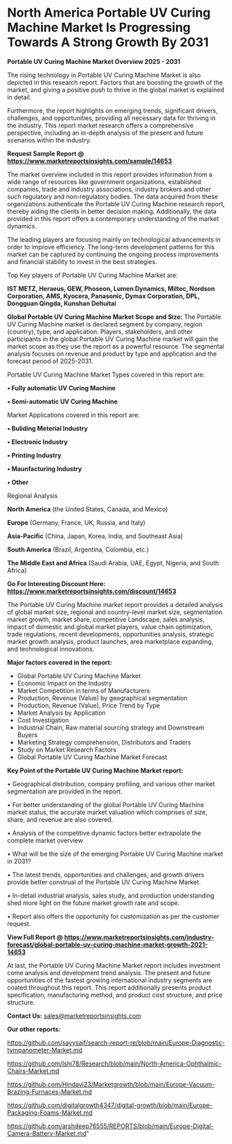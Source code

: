 # North America Portable UV Curing Machine Market Is Progressing Towards A Strong Growth By 2031

<Strong> Portable UV Curing Machine Market Overview 2025 - 2031</strong>

The rising technology in Portable UV Curing Machine Market is also depicted in this research report. Factors that are boosting the growth of the market, and giving a positive push to thrive in the global market is explained in detail.

Furthermore, the report highlights on emerging trends, significant drivers, challenges, and opportunities, providing all necessary data for thriving in the industry. This report market research offers a comprehensive perspective, including an in-depth analysis of the present and future scenarios within the industry.

<strong>Request Sample Report @ <a href=https://www.marketreportsinsights.com/sample/14653>https://www.marketreportsinsights.com/sample/14653</a></strong>

The market overview included in this report provides information from a wide range of resources like government organizations, established companies, trade and industry associations, industry brokers and other such regulatory and non-regulatory bodies. The data acquired from these organizations authenticate the Portable UV Curing Machine research report, thereby aiding the clients in better decision making. Additionally, the data provided in this report offers a contemporary understanding of the market dynamics.

The leading players are focusing mainly on technological advancements in order to improve efficiency. The long-term development patterns for this market can be captured by continuing the ongoing process improvements and financial stability to invest in the best strategies.

Top Key players of Portable UV Curing Machine Market are:

<strong>IST METZ, Heraeus, GEW, Phoseon, Lumen Dynamics, Miltec, Nordson Corporation, AMS, Kyocera, Panasonic, Dymax Corporation, DPL, Dongguan Qingda, Kunshan Dehuitai</strong>

<strong><b>Global Portable UV Curing Machine Market Scope and Size:</b></strong>
The Portable UV Curing Machine market is declared segment by company, region (country), type, and application. Players, stakeholders, and other participants in the global Portable UV Curing Machine market will gain the market scope as they use the report as a powerful resource. The segmental analysis focuses on revenue and product by type and application and the forecast period of 2025-2031.

Portable UV Curing Machine Market Types covered in this report are:

<strong>• Fully automatic UV Curing Machine

• Semi-automatic UV Curing Machine</strong>

Market Applications covered in this report are:

<strong>• Buliding Meterial Industry

• Electronic Industry

• Printing Industry

• Maunfacturing Industry

• Other</strong> 

Regional Analysis

<strong>North America</strong> (the United States, Canada, and Mexico)

<strong>Europe</strong> (Germany, France, UK, Russia, and Italy)

<strong>Asia-Pacific</strong> (China, Japan, Korea, India, and Southeast Asia)

<strong>South America</strong> (Brazil, Argentina, Colombia, etc.)

<strong>The Middle East and Africa</strong> (Saudi Arabia, UAE, Egypt, Nigeria, and South Africa)

<strong>Go For Interesting Discount Here: <a href=https://www.marketreportsinsights.com/discount/14653>https://www.marketreportsinsights.com/discount/14653</a></strong>

The Portable UV Curing Machine market report provides a detailed analysis of global market size, regional and country-level market size, segmentation market growth, market share, competitive Landscape, sales analysis, impact of domestic and global market players, value chain optimization, trade regulations, recent developments, opportunities analysis, strategic market growth analysis, product launches, area marketplace expanding, and technological innovations.

<strong><b>Major factors covered in the report:</b></strong>
<ul>
  <li>Global Portable UV Curing Machine Market </li>
  <li>Economic Impact on the Industry</li>
  <li>Market Competition in terms of Manufacturers</li>
  <li>Production, Revenue (Value) by geographical segmentation</li>
  <li>Production, Revenue (Value), Price Trend by Type</li>
  <li>Market Analysis by Application</li>
  <li>Cost Investigation</li>
  <li>Industrial Chain, Raw material sourcing strategy and Downstream Buyers</li>
  <li>Marketing Strategy comprehension, Distributors and Traders</li>
  <li>Study on Market Research Factors</li>
  <li>Global Portable UV Curing Machine Market Forecast</li>
</ul>

<strong><b>Key Point of the Portable UV Curing Machine Market report:</b></strong>

• Geographical distribution, company profiling, and various other market segmentation are provided in the report.

• For better understanding of the global Portable UV Curing Machine market status, the accurate market valuation which comprises of size, share, and revenue are also covered.

• Analysis of the competitive dynamic factors better extrapolate the complete market overview

• What will be the size of the emerging Portable UV Curing Machine market in 2031?

• The latest trends, opportunities and challenges, and growth drivers provide better construal of the Portable UV Curing Machine Market.

• In-detail industrial analysis, sales study, and production understanding shed more light on the future market growth rate and scope.

• Report also offers the opportunity for customization as per the customer request.

<strong><b>View Full Report @ <a href=https://www.marketreportsinsights.com/industry-forecast/global-portable-uv-curing-machine-market-growth-2021-14653>https://www.marketreportsinsights.com/industry-forecast/global-portable-uv-curing-machine-market-growth-2021-14653</a></b></strong>


At last, the Portable UV Curing Machine Market report includes investment come analysis and development trend analysis. The present and future opportunities of the fastest growing international industry segments are coated throughout this report. This report additionally presents product specification, manufacturing method, and product cost structure, and price structure.

<strong>Contact Us:</strong>
sales@marketreportsinsights.com

<strong>Our other reports:</strong>

<a href=https://github.com/sayysaif/search-report-re/blob/main/Europe-Diagnostic-tympanometer-Market.md>https://github.com/sayysaif/search-report-re/blob/main/Europe-Diagnostic-tympanometer-Market.md</a>

<a href=https://github.com/Ishi78/Research/blob/main/North-America-Ophthalmic-Chairs-Market.md>https://github.com/Ishi78/Research/blob/main/North-America-Ophthalmic-Chairs-Market.md</a>

<a href=https://github.com/Hindavi23/Marketgrowth/blob/main/Europe-Vacuum-Brazing-Furnaces-Market.md>https://github.com/Hindavi23/Marketgrowth/blob/main/Europe-Vacuum-Brazing-Furnaces-Market.md</a>

<a href=https://github.com/digitalgrowth4347/digital-growth/blob/main/Europe-Packaging-Foams-Market.md>https://github.com/digitalgrowth4347/digital-growth/blob/main/Europe-Packaging-Foams-Market.md</a>

<a href=https://github.com/arshdeep76555/REPORTS/blob/main/Europe-Digital-Camera-Battery-Market.md>https://github.com/arshdeep76555/REPORTS/blob/main/Europe-Digital-Camera-Battery-Market.md</a>"
